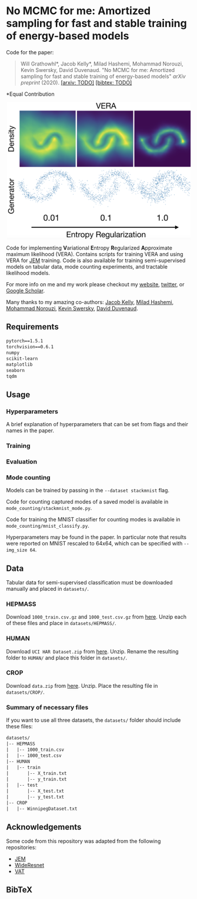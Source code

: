 # No MCMC for me: Amortized sampling for fast and stable training of energy-based models
Code for the paper:

> Will Grathowhl*, Jacob Kelly*, Milad Hashemi, Mohammad Norouzi, Kevin Swersky, David Duvenaud. "No MCMC for me: Amortized sampling for fast and stable training of energy-based models" _arXiv preprint_ (2020).
> [[arxiv: TODO]](https://arxiv.org/abs/2007.04504) [[bibtex: TODO]](#bibtex)

\*Equal Contribution

<p align="center">
<img align="middle" src="./assets/fig1.png" width="500" />
</p>

Code for implementing **V**ariational **E**ntropy **R**egularized **A**pproximate maximum likelihood (VERA). Contains scripts for training VERA and using VERA for [JEM](https://github.com/wgrathwohl/JEM) training. Code is also available for training semi-supervised models on tabular data, mode counting experiments, and tractable likelihood models.

For more info on me and my work please checkout my [website](http://www.cs.toronto.edu/~wgrathwohl/), [twitter](https://twitter.com/wgrathwohl), or [Google Scholar](https://scholar.google.ca/citations?user=ZbClz98AAAAJ&hl=en). 

Many thanks to my amazing co-authors: [Jacob Kelly](https://jacobjinkelly.github.io/), [Milad Hashemi](https://research.google/people/MiladHashemi/), [Mohammad Norouzi](https://norouzi.github.io/), [Kevin Swersky](http://www.cs.toronto.edu/~kswersky/), [David Duvenaud](http://www.cs.toronto.edu/~duvenaud/).

## Requirements

```
pytorch==1.5.1
torchvision==0.6.1
numpy
scikit-learn
matplotlib
seaborn
tqdm
```

## Usage

### Hyperparameters

A brief explanation of hyperparameters that can be set from flags and their names in the paper.

### Training

### Evaluation

### Mode counting

Models can be trained by passing in the `--dataset stackmnist` flag. 

Code for counting captured modes of a saved model is available in `mode_counting/stackmnist_mode.py`. 

Code for training the MNIST classifier for counting modes is available in `mode_counting/mnist_classify.py`. 

Hyperparameters may be found in the paper. In particular note that results were reported on MNIST rescaled to 64x64, which can be specified with `--img_size 64`.

## Data

Tabular data for semi-supervised classification must be downloaded manually and placed in `datasets/`.

### HEPMASS

Download `1000_train.csv.gz` and `1000_test.csv.gz` from [here](http://archive.ics.uci.edu/ml/datasets/HEPMASS). Unzip each of these files and place in `datasets/HEPMASS/`.

### HUMAN

Download `UCI HAR Dataset.zip` from [here](https://archive.ics.uci.edu/ml/datasets/Human+Activity+Recognition+Using+Smartphones). Unzip. Rename the resulting folder to `HUMAN/` and place this folder in `datasets/`.

### CROP

Download `data.zip` from [here](https://archive.ics.uci.edu/ml/datasets/Crop+mapping+using+fused+optical-radar+data+set). Unzip. Place the resulting file in `datasets/CROP/`.

### Summary of necessary files
If you want to use all three datasets, the `datasets/` folder should include these files:

```
datasets/
|-- HEPMASS
|   |-- 1000_train.csv
|   |-- 1000_test.csv
|-- HUMAN
|   |-- train
|       |-- X_train.txt
|       |-- y_train.txt
|   |-- test
|       |-- X_test.txt
|       |-- y_test.txt
|-- CROP
|   |-- WinnipegDataset.txt
```

## Acknowledgements
Some code from this repository was adapted from the following repositories:
- [JEM](https://github.com/wgrathwohl/JEM)
- [WideResnet](https://github.com/meliketoy/wide-resnet.pytorch)
- [VAT](https://github.com/lyakaap/VAT-pytorch)

## BibTeX
